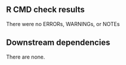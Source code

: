 ## R CMD check results
There were no ERRORs, WARNINGs, or NOTEs

## Downstream dependencies

There are none.
